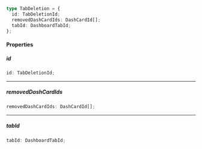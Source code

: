 ```ts
type TabDeletion = {
  id: TabDeletionId;
  removedDashCardIds: DashCardId[];
  tabId: DashboardTabId;
};
```

#### Properties

##### id

```ts
id: TabDeletionId;
```

***

##### removedDashCardIds

```ts
removedDashCardIds: DashCardId[];
```

***

##### tabId

```ts
tabId: DashboardTabId;
```
